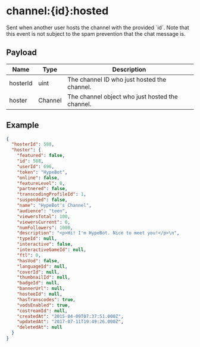 # channel:{id}:hosted

Sent when another user hosts the channel with the provided &#x60;id&#x60;. Note that this event is not subject to the spam prevention that the chat message is.

## Payload
|Name|Type|Description|
|----|----|-----------|
|hosterId|uint|The channel ID who just hosted the channel.|
|hoster|Channel|The channel object who just hosted the channel.|

## Example
```json
{
  "hosterId": 588,
  "hoster": {
    "featured": false,
    "id": 588,
    "userId": 696,
    "token": "HypeBot",
    "online": false,
    "featureLevel": 0,
    "partnered": false,
    "transcodingProfileId": 1,
    "suspended": false,
    "name": "HypeBot's Channel",
    "audience": "teen",
    "viewersTotal": 100,
    "viewersCurrent": 0,
    "numFollowers": 1000,
    "description": "<p>Hi! I'm HypeBot. Nice to meet you!</p>\n",
    "typeId": null,
    "interactive": false,
    "interactiveGameId": null,
    "ftl": 0,
    "hasVod": false,
    "languageId": null,
    "coverId": null,
    "thumbnailId": null,
    "badgeId": null,
    "bannerUrl": null,
    "hosteeId": null,
    "hasTranscodes": true,
    "vodsEnabled": true,
    "costreamId": null,
    "createdAt": "2015-04-09T07:37:51.000Z",
    "updatedAt": "2017-07-11T19:49:26.000Z",
    "deletedAt": null
  }
}
```
